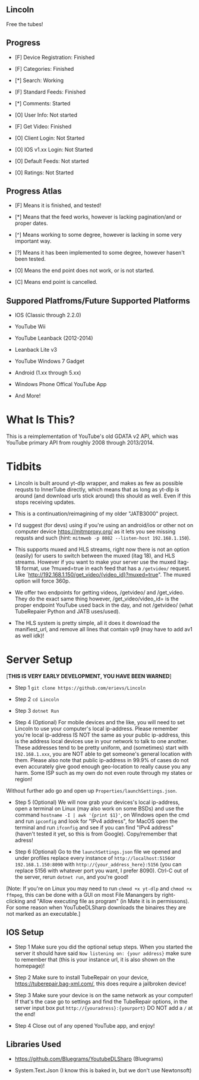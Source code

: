 ## Lincoln ##

Free the tubes!

## Progress ##

- [F] Device Registration: Finished

- [F] Categories: Finished

- [*] Search: Working

- [F] Standard Feeds: Finished

- [*] Comments: Started

- [O] User Info: Not started

- [F] Get Video: Finished 

- [O] Client Login: Not Started

- [O] IOS v1.xx Login: Not Started
 
- [O] Default Feeds: Not started

- [O] Ratings: Not Started
 
## Progress Atlas

- [F] Means it is finished, and tested! 

- [*] Means that the feed works, however is lacking pagination/and or proper dates. 

- [^] Means working to some degree, however is lacking in some very important way.

- [?] Means it has been implemented to some degree, however hasen't been tested.

- [O] Means the end point does not work, or is not started.

- [C] Means end point is cancelled.

## Suppored Platfroms/Future Supported Platforms

- IOS (Classic through 2.2.0)

- YouTube Wii

- YouTube Leanback (2012-2014)

- Leanback Lite v3

- YouTube Windows 7 Gadget

- Android (1.xx through 5.xx)

- Windows Phone Offical YouTube App

- And More!

# What Is This?

This is a reimplementation of YouTube's old GDATA v2 API, which was YouTube primary API from
roughly 2008 through 2013/2014. 

# Tidbits

- Lincoln is built around yt-dlp wrapper, and makes as few as possible requsts to InnerTube directly,
which means that as long as yt-dlp is around (and download urls stick around) this should as well. Even
if this stops receiving updates.

- This is a continuation/reimagining of my older "JATB3000" project.

- I'd suggest (for devs) using if you're using an android/ios or other not on computer device https://mitmproxy.org/
as it lets you see missing requsts and such (hint: `mitmweb -p 8082 --listen-host 192.168.1.150`).

- This supports muxed and HLS streams, right now there is not an option (easily) for users to switch between the muxed (itag 18),
and HLS streams. However if you want to make your server use the muxed itag-18 format, use ?muxed=true in each feed that has a 
`/getvideo/` request. Like `http://192.168.1.150/get_video/{video_id}?muxed=true". The muxed option will force 360p.

- We offer two endpoints for getting videos, /getvideo/ and /get_video. They do the exact same thing however, /get_video/video_id=
is the proper endpoint YouTube used back in the day, and not /getvideo/ (what TubeRepaier Python and JATB uses/used).

- The HLS system is pretty simple, all it does it download the manifiest_url, and remove all lines that contain vp9 (may have to add av1 as well idk)!

# Server Setup

[**THIS IS VERY EARLY DEVELOPMENT, YOU HAVE BEEN WARNED**]

- Step 1 `git clone https://github.com/erievs/Lincoln`

- Step 2 `cd Lincoln`

- Step 3 `dotnet Run`

- Step 4 (Optional) For mobile devices and the like, you will need to set Lincoln to use your computer's local ip-address.
Please remember you're local ip-address IS NOT the same as your public ip-address, this is the address local devices use in your
network to talk to one another. These addresses tend to be pretty uniform, and (sometimes) start with `192.168.1.xxx`, you are NOT able to
get someone's general location with them. Please also note that public ip-address in 99.9% of cases do not even accurately give good enough
geo-location to really cause you any harm. Some ISP such as my own do not even route through my states or region!

Without further ado go and open up `Properties/launchSettings.json`.

- Step 5 (Optional) We will now grab your devices's local ip-address, open a terminal on Linux (may also work on some BSDs) and use the 
command  `hostname -I | awk '{print $1}'`, on Windows open the cmd and run `ipconfig` and look for "IPv4 address", for MacOS open the
terminal and run `ifconfig` and see if you can find "IPv4 address" (haven't tested it yet, so this is from Google). Copy/remember that adress!

- Step 6 (Optional) Go to the `launchSettings.json` file we opened and under profiles replace every instance of `http://localhost:5156`or `192.168.1.150:8090` 
with `http://{your_address_here}:5156` (you can replace 5156 with whatever port you want, I prefer 8090). Ctrl-C out of the server, rerun `dotnet run`, and 
you're good!

[Note: If you're on Linux you may need to run `chmod +x yt-dlp` and `chmod +x ffmpeg`, this can be done
with a GUI on most File Manangers by right-clicking and "Allow executing file as program" (in Mate it is in 
permissons). For some reason when YouTubeDLSharp downloads the binaires they are not marked as an executable.]

## IOS Setup

- Step 1 Make sure you did the optional setup steps. When you started the server it should have said `Now listening on: {your address}`
make sure to remember that (this is your instance url, it is also shown on the homepage)! 

- Step 2 Make sure to install TubeRepair on your device, https://tuberepair.bag-xml.com/, this does require a jailbroken device!

- Step 3 Make sure your device is on the same network as your computer! If that's the case go to settings and find the TubeRepair options,
in the server input box put `http://{youradress}:{yourport}` DO NOT add a `/` at the end!

- Step 4 Close out of any opened YouTube app, and enjoy!

## Libraries Used

- https://github.com/Bluegrams/YoutubeDLSharp (Bluegrams)

- System.Text.Json (I know this is baked in, but we don't use Newtonsoft)